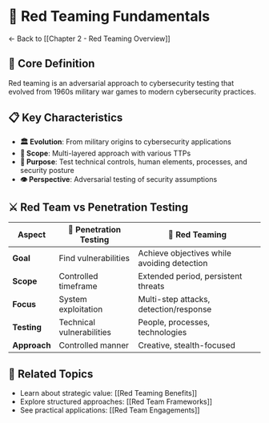 # 🔴 Red Teaming Fundamentals

← Back to [[Chapter 2 - Red Teaming Overview]]

## 🎯 Core Definition

Red teaming is an adversarial approach to cybersecurity testing that evolved from 1960s military war games to modern cybersecurity practices.

## 📋 Key Characteristics

- **🏛️ Evolution**: From military origins to cybersecurity applications
- **🔄 Scope**: Multi-layered approach with various TTPs
- **🎯 Purpose**: Test technical controls, human elements, processes, and security posture
- **👁️ Perspective**: Adversarial testing of security assumptions

## ⚔️ Red Team vs Penetration Testing

| Aspect | 🔵 Penetration Testing | 🔴 Red Teaming |
|--------|----------------------|----------------|
| **Goal** | Find vulnerabilities | Achieve objectives while avoiding detection |
| **Scope** | Controlled timeframe | Extended period, persistent threats |
| **Focus** | System exploitation | Multi-step attacks, detection/response |
| **Testing** | Technical vulnerabilities | People, processes, technologies |
| **Approach** | Controlled manner | Creative, stealth-focused |

## 🔗 Related Topics

- Learn about strategic value: [[Red Teaming Benefits]]
- Explore structured approaches: [[Red Team Frameworks]]
- See practical applications: [[Red Team Engagements]]
